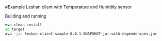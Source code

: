 #Example Leshan client with Temperature and Humidity sensor

Building and running
```sh
mvn clean install
cd target
ava -jar leshan-client-sample-0.0.1-SNAPSHOT-jar-with-dependencies.jar -n <DEVICE_ENDPOINT_ID> -i <PSK_IDENTITY> -p <PSK_PASSWORD> -u <SERVER_URL>
```